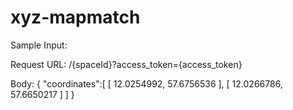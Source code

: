 # xyz-mapmatch

Sample Input:

Request URL:
/{spaceId}?access_token={access_token}

Body:
{
    "coordinates":[
        [
            12.0254992,
            57.6756536
        ],
        [
            12.0266786,
            57.6650217
       ]
  ]
}
